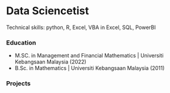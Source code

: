 # Data Sciencetist
Technical skills: python, R, Excel, VBA in Excel, SQL, PowerBI

### Education
- M.SC. in Management and Financial Mathematics | Universiti Kebangsaan Malaysia (2022)
- B.Sc. in Mathematics | Universiti Kebangsaan Malaysia (2011)

### Projects
